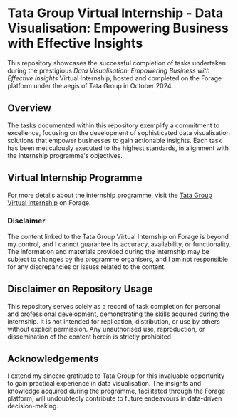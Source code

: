# Tata Group Virtual Internship - Data Visualisation: Empowering Business with Effective Insights

This repository showcases the successful completion of tasks undertaken during the prestigious *Data Visualisation: Empowering Business with Effective Insights* Virtual Internship, hosted and completed on the Forage platform under the aegis of Tata Group in October 2024.

## Overview
The tasks documented within this repository exemplify a commitment to excellence, focusing on the development of sophisticated data visualisation solutions that empower businesses to gain actionable insights. Each task has been meticulously executed to the highest standards, in alignment with the internship programme's objectives.

## Virtual Internship Programme
For more details about the internship programme, visit the [Tata Group Virtual Internship](https://www.theforage.com/simulations/tata/data-visualisation-p5xo) on Forage.

### Disclaimer
The content linked to the Tata Group Virtual Internship on Forage is beyond my control, and I cannot guarantee its accuracy, availability, or functionality. The information and materials provided during the internship may be subject to changes by the programme organisers, and I am not responsible for any discrepancies or issues related to the content.

## Disclaimer on Repository Usage
This repository serves solely as a record of task completion for personal and professional development, demonstrating the skills acquired during the internship. It is not intended for replication, distribution, or use by others without explicit permission. Any unauthorised use, reproduction, or dissemination of the content herein is strictly prohibited.

## Acknowledgements
I extend my sincere gratitude to Tata Group for this invaluable opportunity to gain practical experience in data visualisation. The insights and knowledge acquired during the programme, facilitated through the Forage platform, will undoubtedly contribute to future endeavours in data-driven decision-making.
